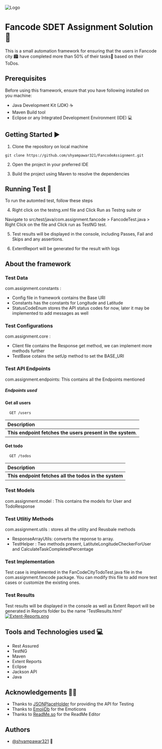 
![Logo](https://encrypted-tbn0.gstatic.com/images?q=tbn:ANd9GcT1naYJPWoG7nzRH8s32xPtFRd4BfnV80gL2kwyTPeY&s)
# Fancode SDET Assignment Solution 📒

This is a small automation framework for ensuring that the users in Fancode city 🏙️ have completed more than 50% of their tasks📜 based on their ToDos.

## Prerequisites
Before using this framework, ensure that you have following installed on you machine:

* Java Development Kit (JDK) ☕
* Maven Build tool
* Eclipse or any Integrated Development Environment (IDE) 💻

## Getting Started ▶️


1. Clone the repository on local machine
  ```console
git clone https://github.com/shyampawar321/FancodeAssignment.git
```
2. Open the project in your preferred IDE

3. Build the project using Maven to resolve the dependencies

## Running Test 🏃
To run the automted test, follow these steps

4. Right click on the testng.xml file and Click Run as Testng suite or

Navigate to src/test/java/com.assignment.fancode > FancodeTest.java > Right Click on the file and Click run as TestNG test.

5. Test results will be displayed in the console, including Passes, Fail and Skips and any assertions.

6. ExtentReport will be generated for the result with logs 

## About the framework
### Test Data 
  com.assignment.constants :
  * Config file in framework contains the Base URI
  * Constants has the constants for Longitude and Latitude
  * StatusCodeEnum stores the API status codes for now, later it may be implemented to add messages as well
 
### Test Configurations 
 com.assignment.core :
  * Client file contains the Response get method, we can implement more methods further
  * TestBase cotains the setUp method to set the BASE_URI

### Test API Endpoints
 com.assignment.endpoints: This contains all the Endpoints mentioned

##### Endpoints used

#### Get all users

```https://jsonplaceholder.typicode.com
  GET /users
```

| Description                |
| :------------------------- |
| **This endpoint fetches the users present in the system**.  |

#### Get todo

```https://jsonplaceholder.typicode.com
  GET /todos
```

| Description                       |
| :-------------------------------- |
 **This endpoint fetches all the todos in the system** |

### Test Models 
com.assignment.model : This contains the models for User and TodoResponse

### Test Utlitiy Methods 
com.assignment.utils : stores all the utility and Reusbale methods
*  ResponseArrayUtils: converts the reponse to array.
*  TestHelper : Two methods present, LatituteLongitudeCheckerForUser and CalculateTaskCompletedPercentage

### Test Implementation 
Test case is implemented in the FanCodeCityTodoTest.java file in the com.assignment.fancode package. You can modify this file to add more test cases or customize the existing ones.

### Test Results 
Test results will be displayed in the console as well as Extent Report will be generated in Reports folder bu the name 'TestResults.html'
[![Extent-Reports.png](([https://easyupload.io/dzlke2))](https://postimg.cc/zVR88HXK](https://easyupload.io/dzlke2))

## Tools and Technologies used 💻
* Rest Assured
* TestNG
* Maven
* Extent Reports
* Eclipse
* Jackson API
* Java


## Acknowledgements 🤝🏻

 - Thanks to [JSONPlaceHolder](https://jsonplaceholder.typicode.com/) for providing the API for Testing
 - Thanks to [EmojiDb](https://emojidb.org/getting-started-emojis?user_typed_query=1&utm_source=user_search/) for the Emoticons
 - Thanks to [ReadMe.so](https://readme.so/editor) for the ReadMe Editor


## Authors

- [@shyampawar321](https://github.com/shyampawar321) 🧙

